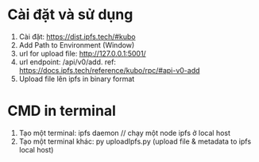 # Cài đặt và sử dụng

1. Cài đặt: https://dist.ipfs.tech/#kubo
2. Add Path to Environment (Window)
3. url for upload file: http://127.0.0.1:5001/
4. url endpoint: /api/v0/add. ref: https://docs.ipfs.tech/reference/kubo/rpc/#api-v0-add
5. Upload file lên ipfs in binary format

# CMD in terminal

1. Tạo một terminal:
ipfs daemon // chạy một node ipfs ở local host
3. Tạo một terminal khác:
py uploadIpfs.py (upload file & metadata to ipfs local host)
